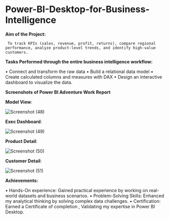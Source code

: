 # Power-BI-Desktop-for-Business-Intelligence

**Aim of the Project:**

     To track KPIs (sales, revenue, profit, returns), compare regional performance, analyze product-level trends, and identify high-value customers.

**Tasks Performed through the entire business intelligence workflow:**

• Connect and transform the raw data 
• Build a relational data model 
• Create calculated columns and measures with DAX 
• Design an interactive dashboard to visualize the data.

**Screenshots of Power BI Adventure Work Report**

**Model View**:

![Screenshot (48)](https://github.com/user-attachments/assets/57b279aa-07ae-44f6-a95a-55742860c4e1)

**Exec Dashboard**:

![Screenshot (49)](https://github.com/user-attachments/assets/fb64468f-53a9-4bad-ba0d-ce7451350298)

**Product Detail**:

![Screenshot (50)](https://github.com/user-attachments/assets/4db9bc35-d2be-4204-927b-c91aa90cf1cc)

**Customer Detail**:

![Screenshot (51)](https://github.com/user-attachments/assets/d409c862-ab96-4964-bec6-4eae52ec07b8)

**Achievements:**

•	Hands-On experience: Gained practical experience by working on real-world datasets and business scenarios.
•	Problem-Solving Skills: Enhanced my analytical thinking by solving complex data challenges.
•	Certification: Earned a Certificate of completion , Validating my expertise in Power BI Desktop.

